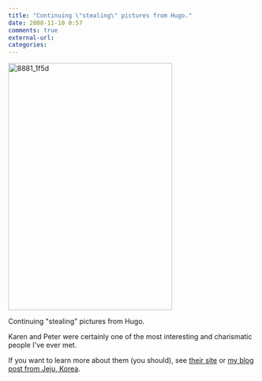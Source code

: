 ```yaml
---
title: "Continuing \"stealing\" pictures from Hugo."
date: 2008-11-10 0:57
comments: true
external-url:
categories:
---
```

[<img src="http://1.asset.soup.io/asset/0169/8881_1f5d.jpeg" width="332" height="500" alt="8881_1f5d" />][1]

Continuing "stealing" pictures from Hugo.  
  
Karen and Peter were certainly one of the most interesting and charismatic people I've ever met.   
  
If you want to learn more about them (you should), see [their site][2] or [my blog post from Jeju, Korea][3].

  [1]: http://www.flickr.com/photos/boakview/3015246874/
  [2]: http://www.cycletheworld.nl/welcome-E.htm
  [3]: http://jooray.soup.io/post/6419221/Japan-Hiroshima-and-Kyoto-and-Jeju-Korea
